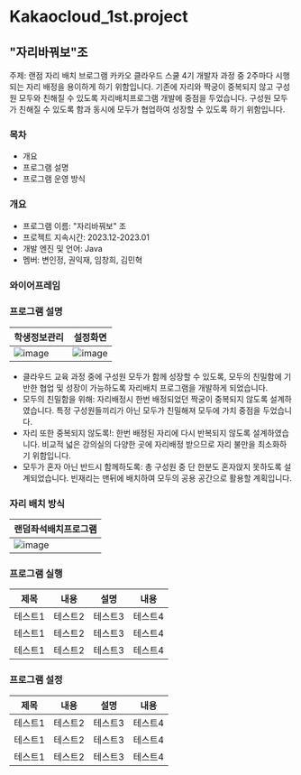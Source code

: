 # Kakaocloud_1st.project

## "자리바꿔보"조
주제: 랜점 자리 배치 브로그램
카카오 클라우드 스쿨 4기 개발자 과정 중 2주마다 시행되는 자리 배정을 용이하게 하기 위함입니다.
기존에 자리와 짝궁이 중복되지 않고 구성원 모두와 친해질 수 있도록 자리배치프로그램 개발에 중점을 두었습니다.
구성원 모두가 친해질 수 있도록 함과 동시에 모두가 협업하여 성장할 수 있도록 하기 위함입니다.

### 목차
- 개요
- 프로그램 설명
- 프로그램 운영 방식

### 개요
- 프로그램 이름: "자리바꿔보" 조
- 프로젝트 지속시간: 2023.12-2023.01
- 개발 엔진 및 언어: Java
- 멤버: 변인정, 권익재, 임창희, 김민혁

### 와이어프레임


### 프로그램 설명
|학생정보관리|설정화면|
|------|---|
|![image](https://github.com/inyujeongsang/Kakaocloud_1st.project/assets/130035930/e2ac7963-9a21-4fb7-bd71-db8e026064cd)|![image](https://github.com/inyujeongsang/Kakaocloud_1st.project/assets/130035930/6cfc26a9-31b0-4c67-8bcb-6cb2919439c1)|

- 클라우드 교육 과정 중에 구성원 모두가 함께 성장할 수 있도록, 모두의 친밀함에 기반한 협업 및 성장이 가능하도록 자리배치 프로그램을 개발하게 되었습니다.
- 모두의 친밀함을 위해: 자리배정시 한번 배정되었던 짝궁이 중복되지 않도록 설계하였습니다. 특정 구성원들끼리가 아닌 모두가 친밀해져 모두에 가치 중점을 두었습니다.
- 자리 또한 중복되지 않도록!: 한번 배정된 자리에 다시 반복되지 않도록 설계하였습니다. 비교적 넓은 강의실의 다양한 곳에 자리배정 받으므로 자리 불만을 최소화하기 위함입니다.
- 모두가 혼자 아닌 반드시 함께하도록: 총 구성원 중 단 한분도 혼자앉지 못하도록 설계되었습니다. 빈재리는 맨뒤에 배치하여 모두의 공용 공간으로 활용할 계획입니다.

### 자리 배치 방식
|랜덤좌석배치프로그램|
|------|
|![image](https://github.com/inyujeongsang/Kakaocloud_1st.project/assets/130035930/e45def65-2940-4844-9270-259aa1263dec)|

### 프로그램 실행
제목|내용|설명|내용|
|------|---|---|---|
|테스트1|테스트2|테스트3|테스트4|
|테스트1|테스트2|테스트3|테스트4|
|테스트1|테스트2|테스트3|테스트4|

### 프로그램 설정
제목|내용|설명|내용|
|------|---|---|---|
|테스트1|테스트2|테스트3|테스트4|
|테스트1|테스트2|테스트3|테스트4|
|테스트1|테스트2|테스트3|테스트4|



